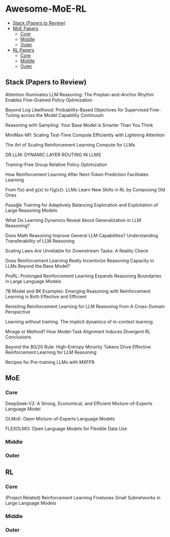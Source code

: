 # Awesome-MoE-RL

- [Stack (Papers to Review)](#stack-papers-to-review)
- [MoE Papers](#moe)
  - [Core](#core)
  - [Middle](#middle)
  - [Outer](#outer)
- [RL Papers](#rl)
  - [Core](#core-1)
  - [Middle](#middle-1)
  - [Outer](#outer-1)


## Stack (Papers to Review)
Attention Illuminates LLM Reasoning: The Preplan-and-Anchor Rhythm Enables Fine-Grained Policy Optimization

Beyond Log Likelihood: Probability-Based Objectives for Supervised Fine-Tuning across the Model Capability Continuum

Reasoning with Sampling: Your Base Model is Smarter Than You Think

MiniMax-M1: Scaling Test-Time Compute Efficiently with Lightning Attention

The Art of Scaling Reinforcement Learning Compute for LLMs

DR.LLM: DYNAMIC LAYER ROUTING IN LLMS

Training-Free Group Relative Policy Optimization

How Reinforcement Learning After Next-Token Prediction Facilitates Learning

From f(x) and g(x) to f(g(x)): LLMs Learn New Skills in RL by Composing Old Ones

Pass@k Training for Adaptively Balancing Exploration and Exploitation of Large Reasoning Models

What Do Learning Dynamics Reveal About Generalization in LLM Reasoning?

Does Math Reasoning Improve General LLM Capabilities? Understanding Transferability of LLM Reasoning

Scaling Laws Are Unreliable for Downstream Tasks: A Reality Check

Does Reinforcement Learning Really Incentivize Reasoning Capacity in LLMs Beyond the Base Model?

ProRL: Prolonged Reinforcement Learning Expands Reasoning Boundaries in Large Language Models

7B Model and 8K Examples: Emerging Reasoning with Reinforcement Learning is Both Effective and Efficient

Revisiting Reinforcement Learning for LLM Reasoning from A Cross-Domain Perspective

Learning without training: The implicit dynamics of in-context learning

Mirage or Method? How Model-Task Alignment Induces Divergent RL Conclusions

Beyond the 80/20 Rule: High-Entropy Minority Tokens Drive Effective Reinforcement Learning for LLM Reasoning

Recipes for Pre-training LLMs with MXFP8

## MoE 

### Core

DeepSeek-V2: A Strong, Economical, and Efficient Mixture-of-Experts Language Model

OLMoE: Open Mixture-of-Experts Language Models

FLEXOLMO: Open Language Models for Flexible Data Use

### Middle

### Outer


## RL

### Core

(Project Related) Reinforcement Learning Finetunes Small Subnetworks in Large Language Models

### Middle

### Outer
